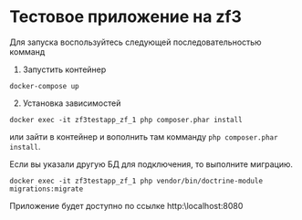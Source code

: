 # Тестовое приложение на zf3

Для запуска воспользуйтесь следующей последовательностью комманд

1) Запустить контейнер
``` 
docker-compose up
```

2) Установка зависимостей
```
docker exec -it zf3testapp_zf_1 php composer.phar install 
```
или зайти в контейнер и вополнить там комманду ```php composer.phar install```.

Если вы указали другую БД для подключения, то выполните миграцию.
```
docker exec -it zf3testapp_zf_1 php vendor/bin/doctrine-module migrations:migrate
```

Приложение будет доступно по ссылке http:\\localhost:8080